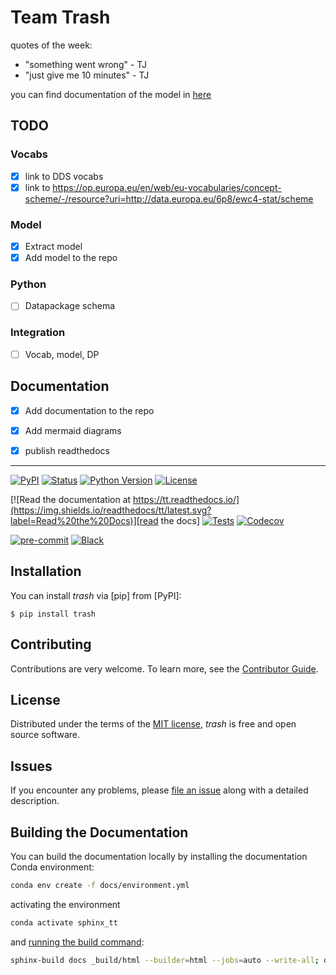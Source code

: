 # Team Trash

quotes of the week: 
- "something went wrong" - TJ
- "just give me 10 minutes" - TJ

you can find documentation of the model in [here](https://dds24-tt.readthedocs.io/en/latest/)

## TODO

### Vocabs
- [x] link to DDS vocabs
- [x] link to https://op.europa.eu/en/web/eu-vocabularies/concept-scheme/-/resource?uri=http://data.europa.eu/6p8/ewc4-stat/scheme

### Model
- [X] Extract model
- [X] Add model to the repo

### Python
- [ ] Datapackage schema

### Integration
- [ ] Vocab, model, DP

## Documentation
- [X] Add documentation to the repo
- [X] Add mermaid diagrams
- [X] publish readthedocs













-----
[![PyPI](https://img.shields.io/pypi/v/tt.svg)][pypi status]
[![Status](https://img.shields.io/pypi/status/tt.svg)][pypi status]
[![Python Version](https://img.shields.io/pypi/pyversions/tt)][pypi status]
[![License](https://img.shields.io/pypi/l/tt)][license]

[![Read the documentation at https://tt.readthedocs.io/](https://img.shields.io/readthedocs/tt/latest.svg?label=Read%20the%20Docs)][read the docs]
[![Tests](https://github.com/haitham-ghaida/tt/actions/workflows/python-test.yml/badge.svg)][tests]
[![Codecov](https://codecov.io/gh/haitham-ghaida/tt/branch/main/graph/badge.svg)][codecov]

[![pre-commit](https://img.shields.io/badge/pre--commit-enabled-brightgreen?logo=pre-commit&logoColor=white)][pre-commit]
[![Black](https://img.shields.io/badge/code%20style-black-000000.svg)][black]

[pypi status]: https://pypi.org/project/tt/
[read the docs]: https://tt.readthedocs.io/
[tests]: https://github.com/haitham-ghaida/tt/actions?workflow=Tests
[codecov]: https://app.codecov.io/gh/haitham-ghaida/tt
[pre-commit]: https://github.com/pre-commit/pre-commit
[black]: https://github.com/psf/black

## Installation

You can install _trash_ via [pip] from [PyPI]:

```console
$ pip install trash
```

## Contributing

Contributions are very welcome.
To learn more, see the [Contributor Guide][Contributor Guide].

## License

Distributed under the terms of the [MIT license][License],
_trash_ is free and open source software.

## Issues

If you encounter any problems,
please [file an issue][Issue Tracker] along with a detailed description.


<!-- github-only -->

[command-line reference]: https://tt.readthedocs.io/en/latest/usage.html
[License]: https://github.com/haitham-ghaida/tt/blob/main/LICENSE
[Contributor Guide]: https://github.com/haitham-ghaida/tt/blob/main/CONTRIBUTING.md
[Issue Tracker]: https://github.com/haitham-ghaida/tt/issues


## Building the Documentation

You can build the documentation locally by installing the documentation Conda environment:

```bash
conda env create -f docs/environment.yml
```

activating the environment

```bash
conda activate sphinx_tt
```

and [running the build command](https://www.sphinx-doc.org/en/master/man/sphinx-build.html#sphinx-build):

```bash
sphinx-build docs _build/html --builder=html --jobs=auto --write-all; open _build/html/index.html
```
